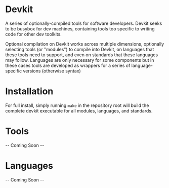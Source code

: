 # Devkit

A series of optionally-compiled tools for software developers. Devkit seeks to
be busybox for dev machines, containing tools too specific to writing code for
other dev toolkits.

Optional compilation on Devkit works across multiple dimensions, optionally
selecting tools (or "modules") to compile into Devkit, on languages that
these tools need to support, and even on standards that these languages may
follow. Languages are only necessary for some components but in these cases
tools are developed as wrappers for a series of language-specific versions
(otherwise syntax)


# Installation

For full install, simply running `make` in the repository root will build the
complete devkit executable for all modules, languages, and standards.

# Tools

-- Coming Soon --

# Languages

-- Coming Soon --

